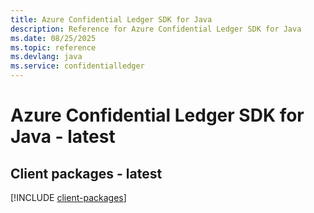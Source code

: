 ```yaml
---
title: Azure Confidential Ledger SDK for Java
description: Reference for Azure Confidential Ledger SDK for Java
ms.date: 08/25/2025
ms.topic: reference
ms.devlang: java
ms.service: confidentialledger
---
```

# Azure Confidential Ledger SDK for Java - latest

## Client packages - latest
[!INCLUDE [client-packages](confidential-ledger-client-index.md)]